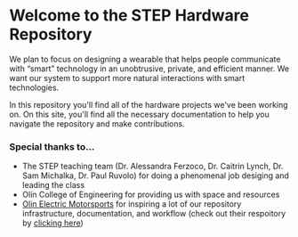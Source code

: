 # Welcome to the STEP Hardware Repository

We plan to focus on designing a wearable that helps people communicate with “smart” technology in an unobtrusive, private, and efficient manner. We want our system to support more natural interactions with smart technologies.

In this repository you'll find all of the hardware projects we've been working on. On this site, you'll find all the necessary documentation to help you navigate the repository and make contributions.

### Special thanks to...
* The STEP teaching team (Dr. Alessandra Ferzoco, Dr. Caitrin Lynch, Dr. Sam Michalka, Dr. Paul Ruvolo) for doing a phenomenal job desiging and leading the class
* Olin College of Engineering for providing us with space and resources
* [Olin Electric Motorsports](https://www.olinelectricmotorsports.com/) for inspiring a lot of our repository infrastructure, documentation, and workflow (check out their respoitory by [clicking here](https://github.com/olin-electric-motorsports/olin-electric-motorsports))
